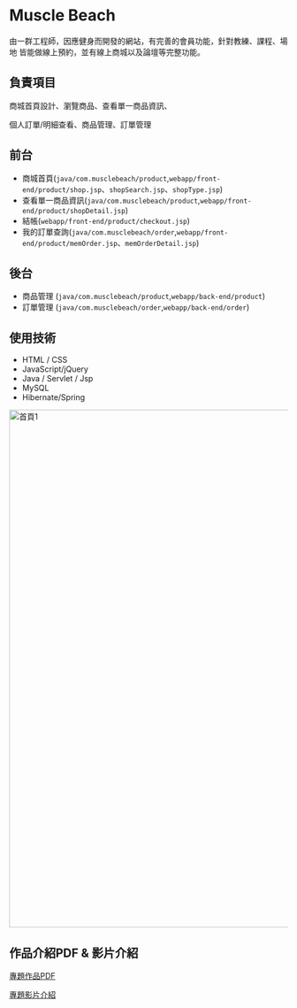 # Muscle Beach
由一群工程師，因應健身而開發的網站，有完善的會員功能，針對教練、課程、場地
皆能做線上預約，並有線上商城以及論壇等完整功能。
## 負責項目
商城首頁設計、瀏覽商品、查看單一商品資訊、

個人訂單/明細查看、商品管理、訂單管理
## 前台
* 商城首頁(`java/com.musclebeach/product`,`webapp/front-end/product/shop.jsp`、`shopSearch.jsp`、`shopType.jsp`)
* 查看單一商品資訊(`java/com.musclebeach/product`,`webapp/front-end/product/shopDetail.jsp`)
* 結帳(`webapp/front-end/product/checkout.jsp`)
* 我的訂單查詢(`java/com.musclebeach/order`,`webapp/front-end/product/memOrder.jsp`、`memOrderDetail.jsp`)

## 後台
* 商品管理
(`java/com.musclebeach/product`,`webapp/back-end/product`)
* 訂單管理
(`java/com.musclebeach/order`,`webapp/back-end/order`)

## 使用技術
* HTML / CSS
* JavaScript/jQuery
* Java / Servlet / Jsp
* MySQL
* Hibernate/Spring
<img width="936" alt="首頁1" src="https://user-images.githubusercontent.com/121597740/221098654-bee59f52-ebae-4073-96ea-f8168d23f361.png">

## 作品介紹PDF & 影片介紹
[專題作品PDF](https://drive.google.com/file/d/127tIgFWhcdJ1cuWVImRspXj2tQP-D9Tr/view?usp=share_link)

[專題影片介紹](https://youtu.be/A82iNCpAunQ)


